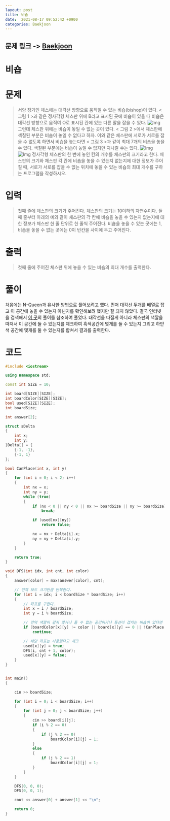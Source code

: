```yaml
---
layout: post
title: 비숍
date:  2021-08-17 09:52:42 +0900
categories: Baekjoon
---
```


## 문제 링크 -> [Baekjoon](https://www.acmicpc.net/problem/1799)
# 비숍

# 문제
> 서양 장기인 체스에는 대각선 방향으로 움직일 수 있는 비숍(bishop)이 있다. < 그림 1 >과 같은 정사각형 체스판 위에 B라고 표시된 곳에 비숍이 있을 때 비숍은 대각선 방향으로 움직여 O로 표시된 칸에 있는 다른 말을 잡을 수 있다.
![Img](https://upload.acmicpc.net/c3f4ac55-3e37-4bed-a381-7d407b2f9b4f/-/preview/)
그런데 체스판 위에는 비숍이 놓일 수 없는 곳이 있다. < 그림 2 >에서 체스판에 색칠된 부분은 비숍이 놓일 수 없다고 하자. 이와 같은 체스판에 서로가 서로를 잡을 수 없도록 하면서 비숍을 놓는다면 < 그림 3 >과 같이 최대 7개의 비숍을 놓을 수 있다.  색칠된 부분에는 비숍이 놓일 수 없지만 지나갈 수는 있다.
![Img](https://upload.acmicpc.net/3d44f5a2-bd28-41bd-9959-0f8f8bfbff3f/-/preview/)
![Img](https://upload.acmicpc.net/49405f78-09c9-4220-8687-ec3269dd6c1b/-/preview/)
정사각형 체스판의 한 변에 놓인 칸의 개수를 체스판의 크기라고 한다. 체스판의 크기와 체스판 각 칸에 비숍을 놓을 수 있는지 없는지에 대한 정보가 주어질 때, 서로가 서로를 잡을 수 없는 위치에 놓을 수 있는 비숍의 최대 개수를 구하는 프로그램을 작성하시오.

# 입력
> 첫째 줄에 체스판의 크기가 주어진다. 체스판의 크기는 10이하의 자연수이다. 둘째 줄부터 아래의 예와 같이 체스판의 각 칸에 비숍을 놓을 수 있는지 없는지에 대한 정보가 체스판 한 줄 단위로 한 줄씩 주어진다. 비숍을 놓을 수 있는 곳에는 1, 비숍을 놓을 수 없는 곳에는 0이 빈칸을 사이에 두고 주어진다.

# 출력
> 첫째 줄에 주어진 체스판 위에 놓을 수 있는 비숍의 최대 개수를 출력한다.

# 풀이
처음에는 N-Queen과 유사한 방법으로 풀어보려고 했다. 먼저 대각선 두개를 배열로 잡고 이 공간에 놓을 수 있는지 아닌지를 확인해보려 했지만 잘 되지 않았다. 결국 인터넷을 검색해서 [이 곳](https://yabmoons.tistory.com/95)의 풀이를 참조하여 풀었다. 대각선을 따질게 아니라 체스판의 색깔을 따져서 이 공간에 둘 수 있는지를 체크하여 흑색공간에 몇개를 둘 수 있는지 그리고 하얀색 공간에 몇개를 둘 수 있는지를 합쳐서 결과를 출력한다.

# 코드
```c++
#include <iostream>

using namespace std;

const int SIZE = 10;

int board[SIZE][SIZE];
int boardColor[SIZE][SIZE];
bool used[SIZE][SIZE];
int boardSize;

int answer[2];

struct sDelta
{
	int x;
	int y;
}Delta[] = {
	{-1, -1},
	{-1, 1}
};

bool CanPlace(int x, int y)
{
	for (int i = 0; i < 2; i++)
	{
		int nx = x;
		int ny = y;
		while (true)
		{
			if (nx < 0 || ny < 0 || nx >= boardSize || ny >= boardSize)
				break;

			if (used[nx][ny])
				return false;

			nx = nx + Delta[i].x;
			ny = ny + Delta[i].y;
		}
	}

	return true;
}

void DFS(int idx, int cnt, int color)
{
	answer[color] = max(answer[color], cnt);

    // 전체 보드 크기만큼 반복한다.
	for (int i = idx; i < boardSize * boardSize; i++)
	{
        // 좌표를 구한다.
		int x = i / boardSize;
		int y = i % boardSize;

        // 만약 색깔이 같지 않거나 둘 수 없는 공간이거나 동선이 겹치는 비숍이 있다면 건너뛴다.
		if (boardColor[x][y] != color || board[x][y] == 0 || !CanPlace(x, y))
			continue;

        // 해당 좌표는 사용했다고 체크
		used[x][y] = true;
		DFS(i, cnt + 1, color);
		used[x][y] = false;
	}
}


int main()
{

	cin >> boardSize;

	for (int i = 0; i < boardSize; i++)
	{
		for (int j = 0; j < boardSize; j++)
		{
			cin >> board[i][j];
			if (i % 2 == 0)
			{
				if (j % 2 == 0)
					boardColor[i][j] = 1;
			}
			else
			{
				if (j % 2 == 1)
					boardColor[i][j] = 1;
			}
		}
	}

	DFS(0, 0, 0);
	DFS(0, 0, 1);

	cout << answer[0] + answer[1] << "\n";

	return 0;
}
```